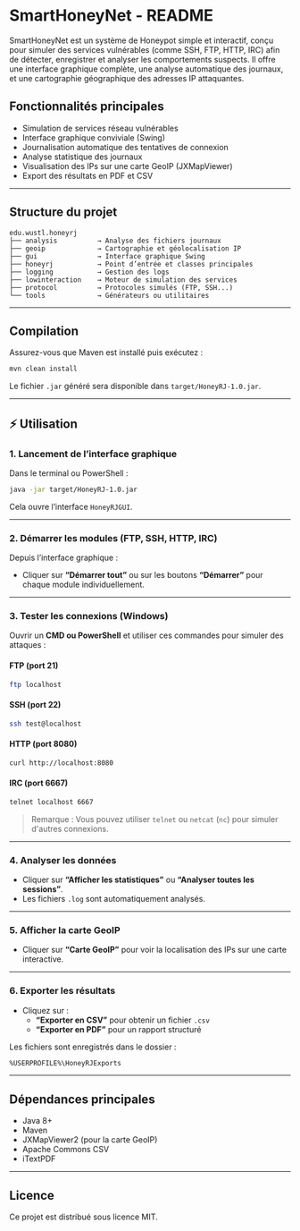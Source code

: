 # SmartHoneyNet - README

SmartHoneyNet est un système de Honeypot simple et interactif, conçu pour simuler des services vulnérables (comme SSH, FTP, HTTP, IRC) afin de détecter, enregistrer et analyser les comportements suspects. Il offre une interface graphique complète, une analyse automatique des journaux, et une cartographie géographique des adresses IP attaquantes.

## Fonctionnalités principales
- Simulation de services réseau vulnérables
- Interface graphique conviviale (Swing)
- Journalisation automatique des tentatives de connexion
- Analyse statistique des journaux
- Visualisation des IPs sur une carte GeoIP (JXMapViewer)
- Export des résultats en PDF et CSV

---

## Structure du projet
```
edu.wustl.honeyrj
├── analysis          → Analyse des fichiers journaux
├── geoip             → Cartographie et géolocalisation IP
├── gui               → Interface graphique Swing
├── honeyrj           → Point d’entrée et classes principales
├── logging           → Gestion des logs
├── lowinteraction    → Moteur de simulation des services
├── protocol          → Protocoles simulés (FTP, SSH...)
└── tools             → Générateurs ou utilitaires
```

---

## Compilation
Assurez-vous que Maven est installé puis exécutez :

```bash
mvn clean install
```

Le fichier `.jar` généré sera disponible dans `target/HoneyRJ-1.0.jar`.

---

## ⚡ Utilisation

### 1. **Lancement de l’interface graphique**
Dans le terminal ou PowerShell :

```bash
java -jar target/HoneyRJ-1.0.jar
```

Cela ouvre l’interface `HoneyRJGUI`.

---

### 2. **Démarrer les modules (FTP, SSH, HTTP, IRC)**
Depuis l’interface graphique :

- Cliquer sur **“Démarrer tout”** ou sur les boutons **“Démarrer”** pour chaque module individuellement.

---

### 3. **Tester les connexions (Windows)**

Ouvrir un **CMD ou PowerShell** et utiliser ces commandes pour simuler des attaques :

#### FTP (port 21)
```bash
ftp localhost
```

#### SSH (port 22)
```bash
ssh test@localhost
```

#### HTTP (port 8080)
```bash
curl http://localhost:8080
```

#### IRC (port 6667)
```bash
telnet localhost 6667
```

> Remarque : Vous pouvez utiliser `telnet` ou `netcat` (`nc`) pour simuler d'autres connexions.

---

### 4. **Analyser les données**
- Cliquer sur **“Afficher les statistiques”** ou **“Analyser toutes les sessions”**.
- Les fichiers `.log` sont automatiquement analysés.

---

### 5. **Afficher la carte GeoIP**
- Cliquer sur **“Carte GeoIP”** pour voir la localisation des IPs sur une carte interactive.

---

### 6. **Exporter les résultats**
- Cliquez sur :
    - **“Exporter en CSV”** pour obtenir un fichier `.csv`
    - **“Exporter en PDF”** pour un rapport structuré

Les fichiers sont enregistrés dans le dossier :
```bash
%USERPROFILE%\HoneyRJExports
```

---

## Dépendances principales
- Java 8+
- Maven
- JXMapViewer2 (pour la carte GeoIP)
- Apache Commons CSV
- iTextPDF

---

## Licence
Ce projet est distribué sous licence MIT.
